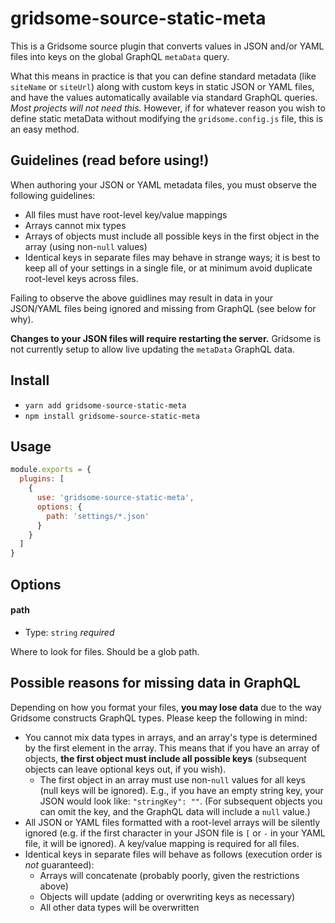 # gridsome-source-static-meta

This is a Gridsome source plugin that converts values in JSON and/or YAML files into keys on the global GraphQL `metaData` query.

What this means in practice is that you can define standard metadata (like `siteName` or `siteUrl`) along with custom keys in static JSON or YAML files, and have the values automatically available via standard GraphQL queries. *Most projects will not need this.* However, if for whatever reason you wish to define static metaData without modifying the `gridsome.config.js` file, this is an easy method.

## Guidelines (read before using!)

When authoring your JSON or YAML metadata files, you must observe the following guidelines:

- All files must have root-level key/value mappings
- Arrays cannot mix types
- Arrays of objects must include all possible keys in the first object in the array (using non-`null` values)
- Identical keys in separate files may behave in strange ways; it is best to keep all of your settings in a single file, or at minimum avoid duplicate root-level keys across files.

Failing to observe the above guidlines may result in data in your JSON/YAML files being ignored and missing from GraphQL (see below for why).

**Changes to your JSON files will require restarting the server.** Gridsome is not currently setup to allow live updating the `metaData` GraphQL data.

## Install

- `yarn add gridsome-source-static-meta`
- `npm install gridsome-source-static-meta`

## Usage

```js
module.exports = {
  plugins: [
    {
      use: 'gridsome-source-static-meta',
      options: {
        path: 'settings/*.json'
      }
    }
  ]
}
```

## Options

#### path

- Type: `string` *required*

Where to look for files. Should be a glob path.

## Possible reasons for missing data in GraphQL

Depending on how you format your files, **you may lose data** due to the way Gridsome constructs GraphQL types. Please keep the following in mind:

- You cannot mix data types in arrays, and an array's type is determined by the first element in the array. This means that if you have an array of objects, **the first object must include all possible keys** (subsequent objects can leave optional keys out, if you wish).
    - The first object in an array must use non-`null` values for all keys (null keys will be ignored). E.g., if you have an empty string key, your JSON would look like: `"stringKey": ""`. (For subsequent objects you can omit the key, and the GraphQL data will include a `null` value.)
- All JSON or YAML files formatted with a root-level arrays will be silently ignored (e.g. if the first character in your JSON file is `[` or `-` in your YAML file, it will be ignored). A key/value mapping is required for all files.
- Identical keys in separate files will behave as follows (execution order is *not* guaranteed):
    - Arrays will concatenate (probably poorly, given the restrictions above)
    - Objects will update (adding or overwriting keys as necessary)
    - All other data types will be overwritten
